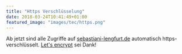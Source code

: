 ```yaml
---
title: "Https Verschlüsselung"
date: 2018-03-24T10:41:49+01:00
featured_image: "images/tec/https.png"
---
```


Ab jetzt sind alle Zugriffe auf [sebastiani-lengfurt.de](https://sebastiani-lengfurt.de) automatisch https-verschlüsselt. [Let's encrypt](https://letsencrypt.org/) sei Dank!